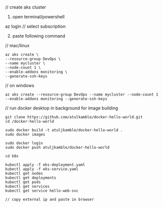 // create aks cluster 

1. open terminal/powershell 

az login 
// select subscription 

2. paste following command 

// mac/linux

```
az aks create \
--resource-group DevOps \
--name mycluster \
--node-count 1 \
--enable-addons monitoring \
--generate-ssh-keys 
```

// on windows 

```
az aks create --resource-group DevOps --name mycluster --node-count 1 --enable-addons monitoring --generate-ssh-keys 
```
// run docker desktop in background for image building 

```
git clone https://github.com/atulkamble/docker-hello-world.git
cd /docker-hello-world

sudo docker build -t atuljkamble/docker-hello-world .
sudo docker images 

sudo docker login 
sudo docker push atuljkamble/docker-hello-world

cd k8s 

kubectl apply -f eks-deployment.yaml
kubectl apply -f eks-service.yaml
kubectl get nodes
kubectl get deployments 
kubectl get pods 
kubectl get services
kubectl get service hello-web-svc

// copy external ip and paste in browser 

```
